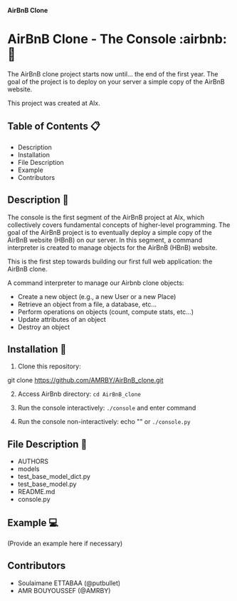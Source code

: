 **AirBnB Clone**

# AirBnB Clone - The Console :airbnb::rocket:

The AirBnB clone project starts now until… the end of the first year. The goal of the project is to deploy on your server a simple copy of the AirBnB website.

This project was created at Alx.

## Table of Contents :clipboard:

- Description
- Installation
- File Description
- Example
- Contributors

## Description :triangular_ruler:

The console is the first segment of the AirBnB project at Alx, which collectively covers fundamental concepts of higher-level programming. The goal of the AirBnB project is to eventually deploy a simple copy of the AirBnB website (HBnB) on our server. In this segment, a command interpreter is created to manage objects for the AirBnB (HBnB) website.

This is the first step towards building our first full web application: the AirBnB clone.

A command interpreter to manage our Airbnb clone objects:

- Create a new object (e.g., a new User or a new Place)
- Retrieve an object from a file, a database, etc…
- Perform operations on objects (count, compute stats, etc…)
- Update attributes of an object
- Destroy an object

## Installation :floppy_disk:

1. Clone this repository:

git clone https://github.com/AMRBY/AirBnB_clone.git


2. Access AirBnb directory: ```cd AirBnB_clone```


3. Run the console interactively: ```./console``` and enter command


4. Run the console non-interactively: echo "<command>" or ```./console.py```


## File Description :file_folder:

- AUTHORS
- models
- test_base_model_dict.py
- test_base_model.py
- README.md
- console.py

## Example :computer:

(Provide an example here if necessary)

## Contributors

- Soulaimane ETTABAA (@putbullet)
- AMR BOUYOUSSEF (@AMRBY)
